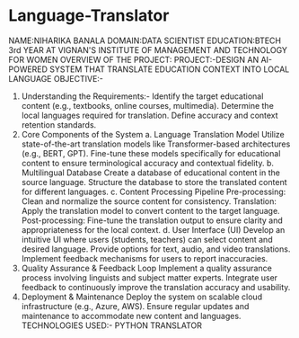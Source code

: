 # Language-Translator
NAME:NIHARIKA BANALA
DOMAIN:DATA SCIENTIST
EDUCATION:BTECH 3rd YEAR AT
VIGNAN'S INSTITUTE OF MANAGEMENT AND TECHNOLOGY FOR WOMEN
OVERVIEW OF THE PROJECT:
PROJECT:-DESIGN AN AI-POWERED SYSTEM THAT TRANSLATE EDUCATION CONTEXT INTO LOCAL LANGUAGE
OBJECTIVE:-
1. Understanding the Requirements:-
Identify the target educational content (e.g., textbooks, online courses, multimedia).
Determine the local languages required for translation.
Define accuracy and context retention standards.
2. Core Components of the System
a. Language Translation Model
Utilize state-of-the-art translation models like Transformer-based architectures (e.g., BERT, GPT).
Fine-tune these models specifically for educational content to ensure terminological accuracy and contextual fidelity.
b. Multilingual Database
Create a database of educational content in the source language.
Structure the database to store the translated content for different languages.
c. Content Processing Pipeline
Pre-processing: Clean and normalize the source content for consistency.
Translation: Apply the translation model to convert content to the target language.
Post-processing: Fine-tune the translation output to ensure clarity and appropriateness for the local context.
d. User Interface (UI)
Develop an intuitive UI where users (students, teachers) can select content and desired language.
Provide options for text, audio, and video translations.
Implement feedback mechanisms for users to report inaccuracies.
3. Quality Assurance & Feedback Loop
Implement a quality assurance process involving linguists and subject matter experts.
Integrate user feedback to continuously improve the translation accuracy and usability.
4. Deployment & Maintenance
Deploy the system on scalable cloud infrastructure (e.g., Azure, AWS).
Ensure regular updates and maintenance to accommodate new content and languages.
TECHNOLOGIES USED:-
PYTHON
TRANSLATOR



